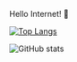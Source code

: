 Hello Internet! 👋

[![Top Langs](https://github-readme-stats.vercel.app/api/top-langs/?username=MrSypz&theme=radical)](https://github.com/anuraghazra/github-readme-stats)

![GitHub stats](https://github-readme-stats.vercel.app/api?username=MrSypz&show_icons=true&theme=radical)

<!--
**MrSypz/MrSypz** is a ✨ _special_ ✨ repository because its `README.md` (this file) appears on your GitHub profile.

Here are some ideas to get you started:

- 🔭 I’m currently working on ...
- 🌱 I’m currently learning ...
- 👯 I’m looking to collaborate on ...
- 🤔 I’m looking for help with ...
- 💬 Ask me about ...
- 📫 How to reach me: ...
- 😄 Pronouns: ...
- ⚡ Fun fact: ...
-->

